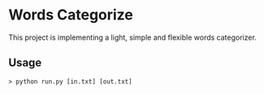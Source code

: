 # Words Categorize

This project is implementing a light, simple and flexible words categorizer.

## Usage
```
> python run.py [in.txt] [out.txt]
```